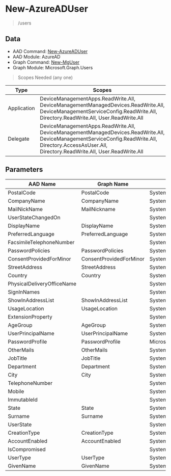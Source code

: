 # New-AzureADUser

> /users

## Data

+ AAD Command: [New-AzureADUser](https://docs.microsoft.com/en-us/powershell/module/AzureAD/New-AzureADUser)
+ AAD Module: AzureAD
+ Graph Command: [New-MgUser](https://docs.microsoft.com/en-us/powershell/module/Microsoft.Graph.Users/New-MgUser)
+ Graph Module: Microsoft.Graph.Users

> Scopes Needed (any one)

|Type|Scopes|
|---|---|
|Application|DeviceManagementApps.ReadWrite.All, DeviceManagementManagedDevices.ReadWrite.All, DeviceManagementServiceConfig.ReadWrite.All, Directory.ReadWrite.All, User.ReadWrite.All|
|Delegate|DeviceManagementApps.ReadWrite.All, DeviceManagementManagedDevices.ReadWrite.All, DeviceManagementServiceConfig.ReadWrite.All, Directory.AccessAsUser.All, Directory.ReadWrite.All, User.ReadWrite.All|

## Parameters

|AAD Name|Graph Name|AAD Type|Graph Type|Infos|
|---|---|---|---|---|
|PostalCode|PostalCode|System.String|System.String||
|CompanyName|CompanyName|System.String|System.String||
|MailNickName|MailNickname|System.String|System.String||
|UserStateChangedOn||System.String|||
|DisplayName|DisplayName|System.String|System.String||
|PreferredLanguage|PreferredLanguage|System.String|System.String||
|FacsimileTelephoneNumber||System.String|||
|PasswordPolicies|PasswordPolicies|System.String|System.String||
|ConsentProvidedForMinor|ConsentProvidedForMinor|System.String|System.String||
|StreetAddress|StreetAddress|System.String|System.String||
|Country|Country|System.String|System.String||
|PhysicalDeliveryOfficeName||System.String|||
|SignInNames||System.Collections.Generic.List/Microsoft.Open.AzureAD.Model.SignInName|||
|ShowInAddressList|ShowInAddressList|System.Nullable/System.Boolean|System.Management.Automation.SwitchParameter||
|UsageLocation|UsageLocation|System.String|System.String||
|ExtensionProperty||System.Collections.Generic.Dictionary`2[[System.String|||
|AgeGroup|AgeGroup|System.String|System.String||
|UserPrincipalName|UserPrincipalName|System.String|System.String||
|PasswordProfile|PasswordProfile|Microsoft.Open.AzureAD.Model.PasswordProfile|Microsoft.Graph.PowerShell.Models.IMicrosoftGraphPasswordProfile||
|OtherMails|OtherMails|System.Collections.Generic.List/System.String|System.String[]||
|JobTitle|JobTitle|System.String|System.String||
|Department|Department|System.String|System.String||
|City|City|System.String|System.String||
|TelephoneNumber||System.String|||
|Mobile||System.String|||
|ImmutableId||System.String|||
|State|State|System.String|System.String||
|Surname|Surname|System.String|System.String||
|UserState||System.String|||
|CreationType|CreationType|System.String|System.String||
|AccountEnabled|AccountEnabled|System.Nullable/System.Boolean|System.Management.Automation.SwitchParameter||
|IsCompromised||System.Nullable/System.Boolean|||
|UserType|UserType|System.String|System.String||
|GivenName|GivenName|System.String|System.String||

